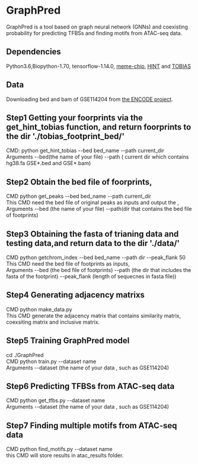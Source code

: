 # GraphPred
 GraphPred is a tool based on graph neural network (GNNs) and coexisting probability for predicting TFBSs and finding motifs from ATAC-seq data.
 
## Dependencies
Python3.6,Biopython-1.70, tensorflow-1.14.0, [meme-chip](https://meme-suite.org/meme/tools/meme-chip), [HINT](https://www.regulatory-genomics.org/hint/introduction/) and [TOBIAS](https://github.com/loosolab/TOBIAS)
## Data
Downloading bed and bam of GSE114204 from [the ENCODE project](https://www.encodeproject.org/).
## Step1 Getting your foorprints via the get_hint_tobias function, and return foorprints to the dir './tobias_footprint_bed/'
CMD: python get_hint_tobias --bed bed_name --path current_dir  
Arguments --bed(the name of your file) --path ( current dir which contains hg38.fa GSE*.bed  and GSE*.bam)
## Step2 Obtain the bed file of foorprints,  
CMD python get_peaks --bed bed_name --path current_dir  
This CMD need the bed file of original peaks as inputs and output the ,  
Arguments --bed (the name of your file) --path(dir that contains the bed file of footprints)
## Step3 Obtaining the fasta of trianing data and testing data,and return data to the dir './data/'
CMD python getchrom_index --bed bed_name --path dir --peak_flank 50  
This CMD need the bed file of footprints as inputs,  
Arguments --bed (the bed file of footprints) --path  (the dir  that includes the fasta of the footprint) --peak_flank (length of sequecnes in fasta file))
## Step4 Generating adjacency matrixs
CMD python make_data.py  
This CMD generate the adjacency matrix that contains similarity matrix, coexsiting matrix and inclusive matrix.
## Step5 Training GraphPred model
cd ./GraphPred  
CMD python train.py --dataset name  
Arguments --dataset (the name of your data , such as GSE114204)
## Step6 Predicting TFBSs from ATAC-seq data
CMD python get_tfbs.py --dataset name   
Arguments --dataset (the name of your data , such as GSE114204)
## Step7 Finding multiple motifs from ATAC-seq data
CMD python find_motifs.py --dataset name  
this CMD will store results in atac_results folder. 
